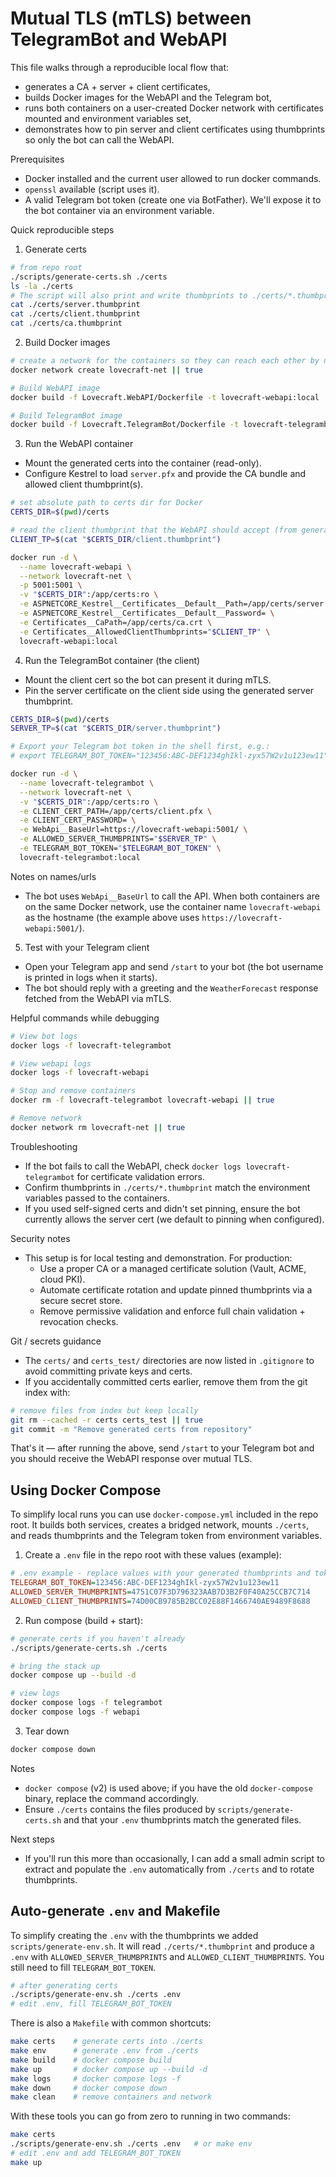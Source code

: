  # Mutual TLS (mTLS) between TelegramBot and WebAPI

 This file walks through a reproducible local flow that:
 - generates a CA + server + client certificates,
 - builds Docker images for the WebAPI and the Telegram bot,
 - runs both containers on a user-created Docker network with certificates mounted and environment variables set,
 - demonstrates how to pin server and client certificates using thumbprints so only the bot can call the WebAPI.

 Prerequisites
 - Docker installed and the current user allowed to run docker commands.
 - `openssl` available (script uses it).
 - A valid Telegram bot token (create one via BotFather). We'll expose it to the bot container via an environment variable.

 Quick reproducible steps

 1) Generate certs

 ```bash
 # from repo root
 ./scripts/generate-certs.sh ./certs
 ls -la ./certs
 # The script will also print and write thumbprints to ./certs/*.thumbprint
 cat ./certs/server.thumbprint
 cat ./certs/client.thumbprint
 cat ./certs/ca.thumbprint
 ```

 2) Build Docker images

 ```bash
 # create a network for the containers so they can reach each other by name
 docker network create lovecraft-net || true

 # Build WebAPI image
 docker build -f Lovecraft.WebAPI/Dockerfile -t lovecraft-webapi:local .

 # Build TelegramBot image
 docker build -f Lovecraft.TelegramBot/Dockerfile -t lovecraft-telegrambot:local .
 ```

 3) Run the WebAPI container

 - Mount the generated certs into the container (read-only).
 - Configure Kestrel to load `server.pfx` and provide the CA bundle and allowed client thumbprint(s).

 ```bash
 # set absolute path to certs dir for Docker
 CERTS_DIR=$(pwd)/certs

 # read the client thumbprint that the WebAPI should accept (from generated files)
 CLIENT_TP=$(cat "$CERTS_DIR/client.thumbprint")

 docker run -d \
   --name lovecraft-webapi \
   --network lovecraft-net \
   -p 5001:5001 \
   -v "$CERTS_DIR":/app/certs:ro \
   -e ASPNETCORE_Kestrel__Certificates__Default__Path=/app/certs/server.pfx \
   -e ASPNETCORE_Kestrel__Certificates__Default__Password= \
   -e Certificates__CaPath=/app/certs/ca.crt \
   -e Certificates__AllowedClientThumbprints="$CLIENT_TP" \
   lovecraft-webapi:local
```

 4) Run the TelegramBot container (the client)

 - Mount the client cert so the bot can present it during mTLS.
 - Pin the server certificate on the client side using the generated server thumbprint.

 ```bash
 CERTS_DIR=$(pwd)/certs
 SERVER_TP=$(cat "$CERTS_DIR/server.thumbprint")

 # Export your Telegram bot token in the shell first, e.g.:
 # export TELEGRAM_BOT_TOKEN="123456:ABC-DEF1234ghIkl-zyx57W2v1u123ew11"

 docker run -d \
   --name lovecraft-telegrambot \
   --network lovecraft-net \
   -v "$CERTS_DIR":/app/certs:ro \
   -e CLIENT_CERT_PATH=/app/certs/client.pfx \
   -e CLIENT_CERT_PASSWORD= \
   -e WebApi__BaseUrl=https://lovecraft-webapi:5001/ \
   -e ALLOWED_SERVER_THUMBPRINTS="$SERVER_TP" \
   -e TELEGRAM_BOT_TOKEN="$TELEGRAM_BOT_TOKEN" \
   lovecraft-telegrambot:local
```

 Notes on names/urls
 - The bot uses `WebApi__BaseUrl` to call the API. When both containers are on the same Docker network, use the container name `lovecraft-webapi` as the hostname (the example above uses `https://lovecraft-webapi:5001/`).

 5) Test with your Telegram client

 - Open your Telegram app and send `/start` to your bot (the bot username is printed in logs when it starts).
 - The bot should reply with a greeting and the `WeatherForecast` response fetched from the WebAPI via mTLS.

 Helpful commands while debugging
 ```bash
 # View bot logs
 docker logs -f lovecraft-telegrambot

 # View webapi logs
 docker logs -f lovecraft-webapi

 # Stop and remove containers
 docker rm -f lovecraft-telegrambot lovecraft-webapi || true

 # Remove network
 docker network rm lovecraft-net || true
 ```

 Troubleshooting
 - If the bot fails to call the WebAPI, check `docker logs lovecraft-telegrambot` for certificate validation errors.
 - Confirm thumbprints in `./certs/*.thumbprint` match the environment variables passed to the containers.
 - If you used self-signed certs and didn't set pinning, ensure the bot currently allows the server cert (we default to pinning when configured).

 Security notes
 - This setup is for local testing and demonstration. For production:
   - Use a proper CA or a managed certificate solution (Vault, ACME, cloud PKI).
   - Automate certificate rotation and update pinned thumbprints via a secure secret store.
   - Remove permissive validation and enforce full chain validation + revocation checks.

Git / secrets guidance
- The `certs/` and `certs_test/` directories are now listed in `.gitignore` to avoid committing private keys and certs.
- If you accidentally committed certs earlier, remove them from the git index with:

```bash
# remove files from index but keep locally
git rm --cached -r certs certs_test || true
git commit -m "Remove generated certs from repository"
```


 That's it — after running the above, send `/start` to your Telegram bot and you should receive the WebAPI response over mutual TLS.

Using Docker Compose
--------------------

To simplify local runs you can use `docker-compose.yml` included in the repo root. It builds both services, creates a bridged network, mounts `./certs`, and reads thumbprints and the Telegram token from environment variables.

1) Create a `.env` file in the repo root with these values (example):

```ini
# .env example - replace values with your generated thumbprints and token
TELEGRAM_BOT_TOKEN=123456:ABC-DEF1234ghIkl-zyx57W2v1u123ew11
ALLOWED_SERVER_THUMBPRINTS=4751C07F3D796323AAB7D3B2F0F40A25CCB7C714
ALLOWED_CLIENT_THUMBPRINTS=74D00CB9785B2BCC02E88F1466740AE9489F8688
```

2) Run compose (build + start):

```bash
# generate certs if you haven't already
./scripts/generate-certs.sh ./certs

# bring the stack up
docker compose up --build -d

# view logs
docker compose logs -f telegrambot
docker compose logs -f webapi
```

3) Tear down

```bash
docker compose down
```

Notes
- `docker compose` (v2) is used above; if you have the old `docker-compose` binary, replace the command accordingly.
- Ensure `./certs` contains the files produced by `scripts/generate-certs.sh` and that your `.env` thumbprints match the generated files.

Next steps
- If you'll run this more than occasionally, I can add a small admin script to extract and populate the `.env` automatically from `./certs` and to rotate thumbprints.

Auto-generate `.env` and Makefile
---------------------------------

To simplify creating the `.env` with the thumbprints we added `scripts/generate-env.sh`. It will read `./certs/*.thumbprint` and produce a `.env` with `ALLOWED_SERVER_THUMBPRINTS` and `ALLOWED_CLIENT_THUMBPRINTS`. You still need to fill `TELEGRAM_BOT_TOKEN`.

```bash
# after generating certs
./scripts/generate-env.sh ./certs .env
# edit .env, fill TELEGRAM_BOT_TOKEN
```

There is also a `Makefile` with common shortcuts:

```bash
make certs    # generate certs into ./certs
make env      # generate .env from ./certs
make build    # docker compose build
make up       # docker compose up --build -d
make logs     # docker compose logs -f
make down     # docker compose down
make clean    # remove containers and network
```

With these tools you can go from zero to running in two commands:

```bash
make certs
./scripts/generate-env.sh ./certs .env   # or make env
# edit .env and add TELEGRAM_BOT_TOKEN
make up
```
